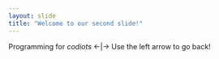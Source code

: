 ```yaml
---
layout: slide
title: "Welcome to our second slide!"
---
```

Programming for *codiots* <-|->
Use the left arrow to go back!
